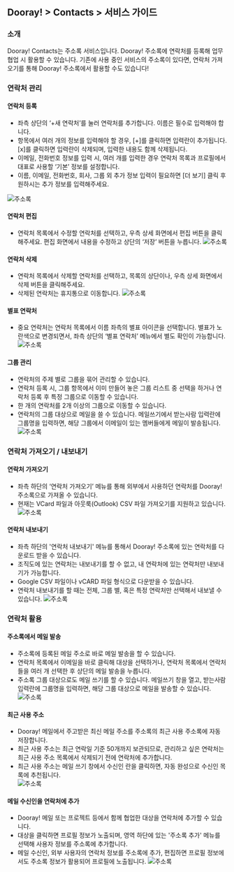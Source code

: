## Dooray! > Contacts > 서비스 가이드 

### 소개

Dooray! Contacts는 주소록 서비스입니다. Dooray! 주소록에 연락처를 등록해 업무 협업 시 활용할 수 있습니다. 
기존에 사용 중인 서비스의 주소록이 있다면, 연락처 가져오기를 통해 Dooray! 주소록에서 활용할 수도 있습니다!

### 연락처 관리

#### 연락처 등록

-	좌측 상단의 ‘+새 연락처’를 눌러 연락처를 추가합니다. 이름은 필수로 입력해야 합니다.
-	항목에서 여러 개의 정보를 입력해야 할 경우, [+]를 클릭하면 입력란이 추가됩니다. [x]를 클릭하면 입력란이 삭제되며, 입력한 내용도 함께 삭제됩니다.
-	이메일, 전화번호 정보를 입력 시, 여러 개를 입력한 경우 연락처 목록과 프로필에서 대표로 사용할 ‘기본’ 정보를 설정합니다.
-	이름, 이메일, 전화번호, 회사, 그룹 외 추가 정보 입력이 필요하면 [더 보기] 클릭 후 원하시는 추가 정보를 입력해주세요.

![주소록](http://static.toastoven.net/prod_dooray_contacts/contacts_01_ko.png)

#### 연락처 편집

-	연락처 목록에서 수정할 연락처를 선택하고, 우측 상세 화면에서 편집 버튼을 클릭해주세요. 편집 화면에서 내용을 수정하고 상단의 ‘저장’ 버튼을 누릅니다.
![주소록](http://static.toastoven.net/prod_dooray_contacts/contacts_02_ko.png)

#### 연락처 삭제

-	연락처 목록에서 삭제할 연락처를 선택하고, 목록의 상단이나, 우측 상세 화면에서 삭제 버튼을 클릭해주세요. 
-	삭제된 연락처는 휴지통으로 이동합니다.
![주소록](http://static.toastoven.net/prod_dooray_contacts/contacts_03_ko.png)

#### 별표 연락처  
-	중요 연락처는 연락처 목록에서 이름 좌측의 별표 아이콘을 선택합니다. 별표가 노란색으로 변경되면서, 좌측 상단의 ‘별표 연락처’ 메뉴에서 별도 확인이 가능합니다. 
![주소록](http://static.toastoven.net/prod_dooray_contacts/contacts_04_ko.png)

#### 그룹 관리 
-	연락처의 주제 별로 그룹을 묶어 관리할 수 있습니다.
-	연락처 등록 시, 그룹 항목에서 이미 만들어 놓은 그룹 리스트 중 선택을 하거나 연락처 등록 후 특정 그룹으로 이동할 수 있습니다.
-	한 개의 연락처를 2개 이상의 그룹으로 이동할 수 있습니다.
-	연락처의 그룹 대상으로 메일을 쓸 수 있습니다. 메일쓰기에서 받는사람 입력란에 그룹명을 입력하면, 해당 그룹에서 이메일이 있는 멤버들에게 메일이 발송됩니다.
![주소록](http://static.toastoven.net/prod_dooray_contacts/contacts_05_ko.png)


### 연락처 가져오기 / 내보내기  

#### 연락처 가져오기 
- 좌측 하단의 ‘연락처 가져오기’ 메뉴를 통해 외부에서 사용하던 연락처를 Dooray! 주소록으로 가져올 수 있습니다.
-	현재는 VCard 파일과 아웃룩(Outlook) CSV 파일 가져오기를 지원하고 있습니다. 
![주소록](http://static.toastoven.net/prod_dooray_contacts/contacts_06_ko.png)

#### 연락처 내보내기
-	좌측 하단의 '연락처 내보내기' 메뉴를 통해서 Dooray! 주소록에 있는 연락처를 다운로드 받을 수 있습니다.
-	조직도에 있는 연락처는 내보내기를 할 수 없고, 내 연락처에 있는 연락처만 내보내기가 가능합니다.
-	Google CSV 파일이나 vCARD 파일 형식으로 다운받을 수 있습니다.
-	연락처 내보내기를 할 때는 전체, 그룹 별, 혹은 특정 연락처만 선택해서 내보낼 수 있습니다.
![주소록](http://static.toastoven.net/prod_dooray_contacts/contacts_07_ko.png)


### 연락처 활용

#### 주소록에서 메일 발송 

-	주소록에 등록된 메일 주소로 바로 메일 발송을 할 수 있습니다.
-	연락처 목록에서 이메일을 바로 클릭해 대상을 선택하거나, 연락처 목록에서 연락처들을 여러 개 선택한 후 상단의 메일 발송을 누릅니다.
-	주소록 그룹 대상으로도 메일 쓰기를 할 수 있습니다. 메일쓰기 창을 열고, 받는사람 입력란에 그룹명을 입력하면, 해당 그룹 대상으로 메일을 발송할 수 있습니다.
![주소록](http://static.toastoven.net/prod_dooray_contacts/contacts_08_ko.png)

#### 최근 사용 주소 

-	Dooray! 메일에서 주고받은 최신 메일 주소를 주소록의 최근 사용 주소록에 자동 저장합니다.
-	최근 사용 주소는 최근 연락일 기준 50개까지 보관되므로, 관리하고 싶은 연락처는 최근 사용 주소 목록에서 삭제되기 전에 연락처에 추가합니다.
-	최근 사용 주소는 메일 쓰기 창에서 수신인 란을 클릭하면, 자동 완성으로 수신인 목록에 추천됩니다.  
![주소록](http://static.toastoven.net/prod_dooray_contacts/contacts_09_ko.png)

#### 메일 수신인을 연락처에 추가 

-	Dooray! 메일 또는 프로젝트 등에서 함께 협업한 대상을 연락처에 추가할 수 있습니다.
-	대상을 클릭하면 프로필 정보가 노출되며, 영역 하단에 있는 '주소록 추가' 메뉴를 선택해 사용자 정보를 주소록에 추가합니다.
-	메일 수신인, 외부 사용자의 연락처 정보를 주소록에 추가, 편집하면 프로필 정보에서도 주소록 정보가 활용되어 프로필에 노출됩니다.
![주소록](http://static.toastoven.net/prod_dooray_contacts/contacts_10_ko.png)
